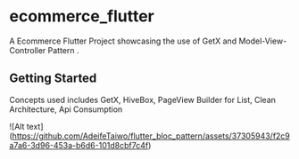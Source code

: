 # ecommerce_flutter

A Ecommerce Flutter Project showcasing the use of GetX and Model-View-Controller Pattern .

## Getting Started

Concepts used includes 
GetX,
HiveBox, 
PageView Builder for List, 
Clean Architecture,
Api Consumption


![Alt text] (https://github.com/AdeifeTaiwo/flutter_bloc_pattern/assets/37305943/f2c9a7a6-3d96-453a-b6d6-101d8cbf7c4f)
